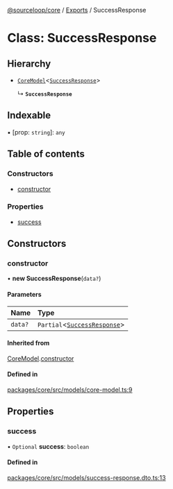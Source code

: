[@sourceloop/core](../README.md) / [Exports](../modules.md) / SuccessResponse

# Class: SuccessResponse

## Hierarchy

- [`CoreModel`](CoreModel.md)<[`SuccessResponse`](SuccessResponse.md)\>

  ↳ **`SuccessResponse`**

## Indexable

▪ [prop: `string`]: `any`

## Table of contents

### Constructors

- [constructor](SuccessResponse.md#constructor)

### Properties

- [success](SuccessResponse.md#success)

## Constructors

### constructor

• **new SuccessResponse**(`data?`)

#### Parameters

| Name | Type |
| :------ | :------ |
| `data?` | `Partial`<[`SuccessResponse`](SuccessResponse.md)\> |

#### Inherited from

[CoreModel](CoreModel.md).[constructor](CoreModel.md#constructor)

#### Defined in

[packages/core/src/models/core-model.ts:9](https://github.com/sourcefuse/loopback4-microservice-catalog/blob/93a7f917/packages/core/src/models/core-model.ts#L9)

## Properties

### success

• `Optional` **success**: `boolean`

#### Defined in

[packages/core/src/models/success-response.dto.ts:13](https://github.com/sourcefuse/loopback4-microservice-catalog/blob/93a7f917/packages/core/src/models/success-response.dto.ts#L13)
